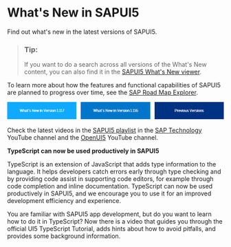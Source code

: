 <!-- loio99ac68a5b1c3416ab5c84c99fefa250d -->

# What's New in SAPUI5

Find out what's new in the latest versions of SAPUI5.



> ### Tip:  
> If you want to do a search across all versions of the What's New content, you can also find it in the [SAPUI5 What's New viewer](https://help.sap.com/whats-new/67f60363b57f4ac0b23efd17fa192d60).

To learn more about how the features and functional capabilities of SAPUI5 are planned to progress over time, see the [SAP Road Map Explorer](https://roadmaps.sap.com/board?PRODUCT=73554900100800001361).

![](images/Image_Map_What_s_New_60070cb.png)



Check the latest videos in the [SAPUI5 playlist](https://www.youtube.com/playlist?list=PLWV533hWWvDmxJM4itQ9o--7rolKgy-1r) in the [SAP Technology](https://www.youtube.com/channel/UC8cXSTGDhiZK5229zi-KTXA) YouTube channel and the [OpenUI5](https://www.youtube.com/user/openui5videos) YouTube channel.

**TypeScript can now be used productively in SAPUI5**

TypeScript is an extension of JavaScript that adds type information to the language. It helps developers catch errors early through type checking and by providing code assist in supporting code editors, for example through code completion and inline documentation. TypeScript can now be used productively in SAPUI5, and we encourage you to use it for an improved development efficiency and experience.

You are familiar with SAPUI5 app development, but do you want to learn how to do it in TypeScript? Now there is a video that guides you through the official UI5 TypeScript Tutorial, adds hints about how to avoid pitfalls, and provides some background information.



